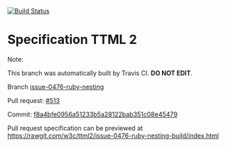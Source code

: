 [![Build Status](https://travis-ci.org/w3c/ttml2.svg?branch=issue-0476-ruby-nesting)](https://travis-ci.org/w3c/ttml2)


# Specification TTML 2


Note:


This branch was automatically built by Travis CI. <b>DO NOT EDIT</b>.


 Branch [issue-0476-ruby-nesting](https://github.com/w3c/ttml2/tree/issue-0476-ruby-nesting)


 Pull request: [#513](https://github.com/w3c/ttml2/pull/513)


 Commit: [f8a4bfe0956a51233b5a28122bab351c08e45479](https://github.com/w3c/ttml2/commit/f8a4bfe0956a51233b5a28122bab351c08e45479)

Pull request specification can be previewed at https://rawgit.com/w3c/ttml2/issue-0476-ruby-nesting-build/index.html



